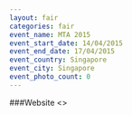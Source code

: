 ```yaml
---
layout: fair
categories: fair
event_name: MTA 2015
event_start_date: 14/04/2015
event_end_date: 17/04/2015
event_country: Singapore
event_city: Singapore
event_photo_count: 0
---
```


###Website
<>